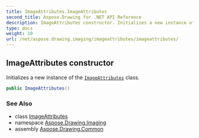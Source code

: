 ```yaml
---
title: ImageAttributes.ImageAttributes
second_title: Aspose.Drawing for .NET API Reference
description: ImageAttributes constructor. Initializes a new instance of the ImageAttributes class
type: docs
weight: 10
url: /net/aspose.drawing.imaging/imageattributes/imageattributes/
---
```

## ImageAttributes constructor

Initializes a new instance of the [`ImageAttributes`](../) class.

```csharp
public ImageAttributes()
```

### See Also

* class [ImageAttributes](../)
* namespace [Aspose.Drawing.Imaging](../../imageattributes/)
* assembly [Aspose.Drawing.Common](../../../)


